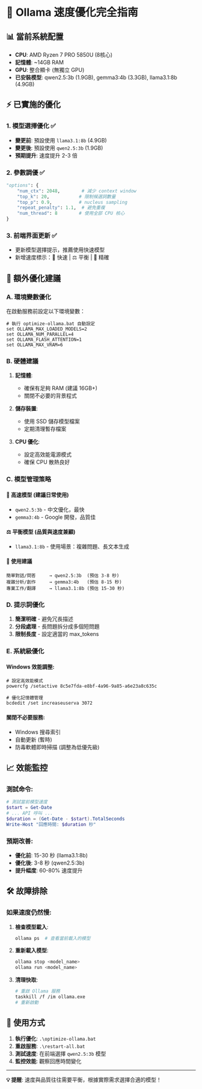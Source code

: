 # 🚀 Ollama 速度優化完全指南

## 📊 當前系統配置
- **CPU**: AMD Ryzen 7 PRO 5850U (8核心)
- **記憶體**: ~14GB RAM  
- **GPU**: 整合顯卡 (無獨立 GPU)
- **已安裝模型**: qwen2.5:3b (1.9GB), gemma3:4b (3.3GB), llama3.1:8b (4.9GB)

## ⚡ 已實施的優化

### 1. **模型選擇優化** ✅
- **變更前**: 預設使用 `llama3.1:8b` (4.9GB)
- **變更後**: 預設使用 `qwen2.5:3b` (1.9GB)
- **預期提升**: 速度提升 2-3 倍

### 2. **參數調優** ✅
```python
"options": {
    "num_ctx": 2048,        # 減少 context window
    "top_k": 20,           # 限制候選詞數量  
    "top_p": 0.9,          # nucleus sampling
    "repeat_penalty": 1.1,  # 避免重複
    "num_thread": 8        # 使用全部 CPU 核心
}
```

### 3. **前端界面更新** ✅
- 更新模型選擇提示，推薦使用快速模型
- 新增速度標示：🚀 快速 | ⚖️ 平衡 | 🎯 精確

## 🎯 額外優化建議

### A. **環境變數優化**
在啟動服務前設定以下環境變數：
```batch
# 執行 optimize-ollama.bat 自動設定
set OLLAMA_MAX_LOADED_MODELS=2
set OLLAMA_NUM_PARALLEL=4  
set OLLAMA_FLASH_ATTENTION=1
set OLLAMA_MAX_VRAM=6
```

### B. **硬體建議**
1. **記憶體**: 
   - 確保有足夠 RAM (建議 16GB+)
   - 關閉不必要的背景程式
   
2. **儲存裝置**:
   - 使用 SSD 儲存模型檔案
   - 定期清理暫存檔案

3. **CPU 優化**:
   - 設定高效能電源模式
   - 確保 CPU 散熱良好

### C. **模型管理策略**

#### 🚀 **高速模型** (建議日常使用)
- `qwen2.5:3b` - 中文優化，最快
- `gemma3:4b` - Google 開發，品質佳

#### ⚖️ **平衡模型** (品質與速度兼顧)  
- `llama3.1:8b` - 使用場景：複雜問題、長文本生成

#### 📝 **使用建議**
```
簡單對話/問答     → qwen2.5:3b  (預估 3-8 秒)
複雜分析/創作     → gemma3:4b   (預估 8-15 秒)  
專業工作/翻譯     → llama3.1:8b (預估 15-30 秒)
```

### D. **提示詞優化**
1. **簡潔明確** - 避免冗長描述
2. **分段處理** - 長問題拆分成多個短問題
3. **限制長度** - 設定適當的 max_tokens

### E. **系統級優化**

#### Windows 效能調整:
```batch
# 設定高效能模式
powercfg /setactive 8c5e7fda-e8bf-4a96-9a85-a6e23a8c635c

# 優化記憶體管理  
bcdedit /set increaseuserva 3072
```

#### 關閉不必要服務:
- Windows 搜尋索引
- 自動更新 (暫時)
- 防毒軟體即時掃描 (調整為低優先級)

## 📈 效能監控

### 測試命令:
```powershell
# 測試當前模型速度
$start = Get-Date
# ... API 呼叫 ...
$duration = (Get-Date - $start).TotalSeconds
Write-Host "回應時間: $duration 秒"
```

### 預期改善:
- **優化前**: 15-30 秒 (llama3.1:8b)
- **優化後**: 3-8 秒 (qwen2.5:3b)
- **提升幅度**: 60-80% 速度提升

## 🛠️ 故障排除

### 如果速度仍然慢:
1. **檢查模型載入**:
   ```bash
   ollama ps  # 查看當前載入的模型
   ```

2. **重新載入模型**:
   ```bash
   ollama stop <model_name>
   ollama run <model_name>
   ```

3. **清理快取**:
   ```bash
   # 重啟 Ollama 服務
   taskkill /f /im ollama.exe
   # 重新啟動
   ```

## 🎉 使用方式

1. **執行優化**: `.\optimize-ollama.bat`
2. **重啟服務**: `.\restart-all.bat`  
3. **測試速度**: 在前端選擇 `qwen2.5:3b` 模型
4. **監控效能**: 觀察回應時間變化

---

**💡 提醒**: 速度與品質往往需要平衡，根據實際需求選擇合適的模型！